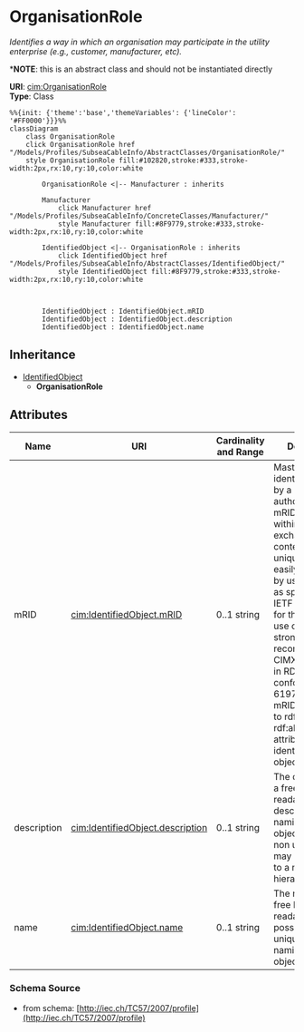 # OrganisationRole

_Identifies a way in which an organisation may participate in the utility enterprise (e.g., customer, manufacturer, etc)._

*__NOTE__: this is an abstract class and should not be instantiated directly

**URI**: [cim:OrganisationRole](http://iec.ch/TC57/CIM-generic#OrganisationRole)<br />
**Type**: Class

```mermaid
%%{init: {'theme':'base','themeVariables': {'lineColor': '#FF0000'}}}%%
classDiagram
    class OrganisationRole
    click OrganisationRole href "/Models/Profiles/SubseaCableInfo/AbstractClasses/OrganisationRole/"
    style OrganisationRole fill:#102820,stroke:#333,stroke-width:2px,rx:10,ry:10,color:white

        OrganisationRole <|-- Manufacturer : inherits

        Manufacturer
            click Manufacturer href "/Models/Profiles/SubseaCableInfo/ConcreteClasses/Manufacturer/"
            style Manufacturer fill:#8F9779,stroke:#333,stroke-width:2px,rx:10,ry:10,color:white
     
        IdentifiedObject <|-- OrganisationRole : inherits
            click IdentifiedObject href "/Models/Profiles/SubseaCableInfo/AbstractClasses/IdentifiedObject/"
            style IdentifiedObject fill:#8F9779,stroke:#333,stroke-width:2px,rx:10,ry:10,color:white



        IdentifiedObject : IdentifiedObject.mRID
        IdentifiedObject : IdentifiedObject.description
        IdentifiedObject : IdentifiedObject.name
```

## Inheritance
* [IdentifiedObject](IdentifiedObject.md)
    * **OrganisationRole**

## Attributes
| Name | URI | Cardinality and Range | Description | Inheritance |
| ---  | --- | --- | --- | --- |
| mRID | [cim:IdentifiedObject.mRID](http://iec.ch/TC57/CIM-generic#IdentifiedObject.mRID) | 0..1 string | Master resource identifier issued by a model authority. The mRID is unique within an exchange context. Global uniqueness is easily achieved by using a UUID, as specified in IETF RFC 4122, for the mRID. The use of UUID is strongly recommended.For CIMXML data files in RDF syntax conforming to IEC 61970-552, the mRID is mapped to rdf:ID or rdf:about attributes that identify CIM object elements. | IdentifiedObject |
| description | [cim:IdentifiedObject.description](http://iec.ch/TC57/CIM-generic#IdentifiedObject.description) | 0..1 string | The description is a free human readable text describing or naming the object. It may be non unique and may not correlate to a naming hierarchy. | IdentifiedObject |
| name | [cim:IdentifiedObject.name](http://iec.ch/TC57/CIM-generic#IdentifiedObject.name) | 0..1 string | The name is any free human readable and possibly non unique text naming the object. | IdentifiedObject |

### Schema Source
* from schema: [http://iec.ch/TC57/2007/profile](http://iec.ch/TC57/2007/profile)
